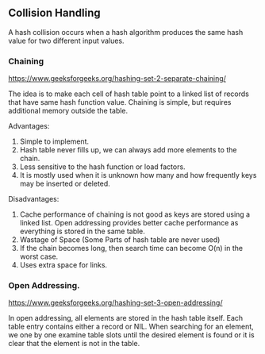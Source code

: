 ## Collision Handling
A hash collision occurs when a hash algorithm produces the same hash value for two different input values.

### Chaining
https://www.geeksforgeeks.org/hashing-set-2-separate-chaining/
      
The idea is to make each cell of hash table point to a linked list of records that have same hash function value. Chaining is simple, but requires additional memory outside the table.

Advantages:   
1) Simple to implement.  
2) Hash table never fills up, we can always add more elements to the chain. 
3) Less sensitive to the hash function or load factors. 
4) It is mostly used when it is unknown how many and how frequently keys may be inserted or deleted. 
 
Disadvantages: 
1) Cache performance of chaining is not good as keys are stored using a linked list. Open addressing provides better cache performance as everything is stored in the same table. 
2) Wastage of Space (Some Parts of hash table are never used) 
3) If the chain becomes long, then search time can become O(n) in the worst case. 
4) Uses extra space for links. 

### Open Addressing. 
https://www.geeksforgeeks.org/hashing-set-3-open-addressing/           

In open addressing, all elements are stored in the hash table itself. Each table entry contains either a record or NIL. When searching for an element, we one by one examine table slots until the desired element is found or it is clear that the element is not in the table. 
